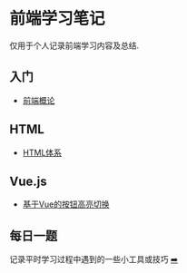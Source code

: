 #  前端学习笔记
仅用于个人记录前端学习内容及总结.

## 入门
- [前端概论](./introduction/index.md)

## HTML
- [HTML体系](./html/index.md)

## Vue.js
- [基于Vue的按钮高亮切换](./vue/01-btn-focus.vue)


## 每日一题
记录平时学习过程中遇到的一些小工具或技巧 [➡️](./daily-exams/index.md)
